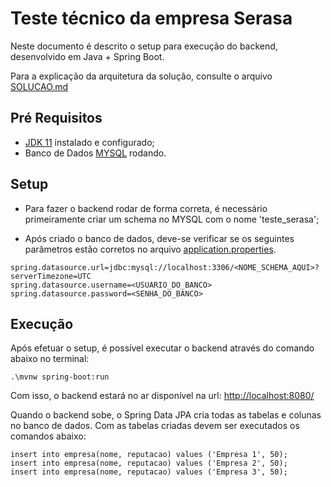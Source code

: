 # Teste técnico da empresa Serasa

Neste documento é descrito o setup para execução do backend, desenvolvido em Java + Spring Boot.

Para a explicação da arquitetura da solução, consulte o arquivo [SOLUCAO.md](SOLUCAO.md)

## Pré Requisitos

* [JDK 11](https://www.oracle.com/java/technologies/javase-jdk11-downloads.html) instalado e configurado;
* Banco de Dados [MYSQL](https://dev.mysql.com/downloads/installer/) rodando.

## Setup

* Para fazer o backend rodar de forma correta, é necessário primeiramente criar um schema no MYSQL com o nome 'teste_serasa';

* Após criado o banco de dados, deve-se verificar se os seguintes parâmetros estão corretos no arquivo [application.properties](src/main/resources/application.properties).

```
spring.datasource.url=jdbc:mysql://localhost:3306/<NOME_SCHEMA_AQUI>?serverTimezone=UTC
spring.datasource.username=<USUARIO_DO_BANCO>
spring.datasource.password=<SENHA_DO_BANCO>
```

## Execução

Após efetuar o setup, é possível executar o backend através do comando abaixo no terminal:

```
.\mvnw spring-boot:run
```

Com isso, o backend estará no ar disponível na url: [http://localhost:8080/](http://localhost:8080/)

Quando o backend sobe, o Spring Data JPA cria todas as tabelas e colunas no banco de dados.
Com as tabelas criadas devem ser executados os comandos abaixo:

```
insert into empresa(nome, reputacao) values ('Empresa 1', 50);
insert into empresa(nome, reputacao) values ('Empresa 2', 50);
insert into empresa(nome, reputacao) values ('Empresa 3', 50);
```